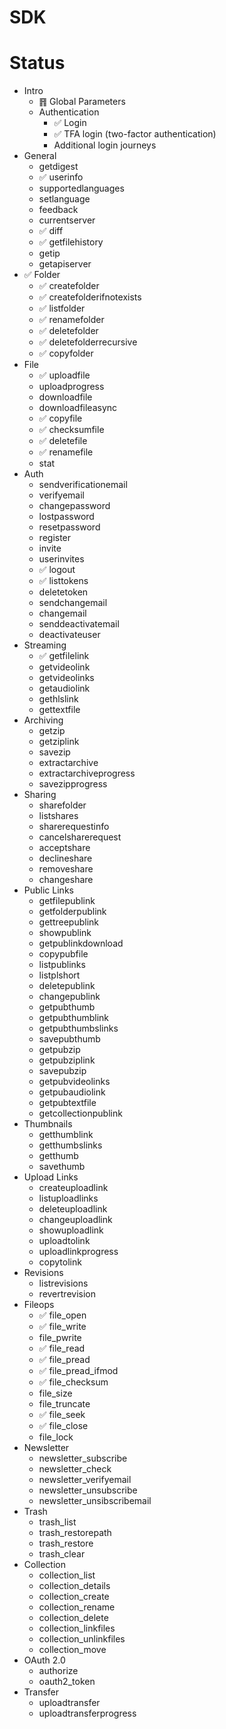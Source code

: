 # SDK

# Status

- Intro
  - ䷢ Global Parameters
  - Authentication
    - ✅ Login
    - ✅ TFA login (two-factor authentication)
    - Additional login journeys
- General
  - getdigest
  - ✅ userinfo
  - supportedlanguages
  - setlanguage
  - feedback
  - currentserver
  - ✅ diff
  - ✅ getfilehistory
  - getip
  - getapiserver
- ✅ Folder
  - ✅ createfolder
  - ✅ createfolderifnotexists
  - ✅ listfolder
  - ✅ renamefolder
  - ✅ deletefolder
  - ✅ deletefolderrecursive
  - ✅ copyfolder
- File
  - ✅ uploadfile
  - uploadprogress
  - downloadfile
  - downloadfileasync
  - ✅ copyfile
  - ✅ checksumfile
  - ✅ deletefile
  - ✅ renamefile
  - stat
- Auth
  - sendverificationemail
  - verifyemail
  - changepassword
  - lostpassword
  - resetpassword
  - register
  - invite
  - userinvites
  - ✅ logout
  - ✅ listtokens
  - deletetoken
  - sendchangemail
  - changemail
  - senddeactivatemail
  - deactivateuser
- Streaming
  - ✅ getfilelink
  - getvideolink
  - getvideolinks
  - getaudiolink
  - gethlslink
  - gettextfile
- Archiving
  - getzip
  - getziplink
  - savezip
  - extractarchive
  - extractarchiveprogress
  - savezipprogress
- Sharing
  - sharefolder
  - listshares
  - sharerequestinfo
  - cancelsharerequest
  - acceptshare
  - declineshare
  - removeshare
  - changeshare
- Public Links
  - getfilepublink
  - getfolderpublink
  - gettreepublink
  - showpublink
  - getpublinkdownload
  - copypubfile
  - listpublinks
  - listplshort
  - deletepublink
  - changepublink
  - getpubthumb
  - getpubthumblink
  - getpubthumbslinks
  - savepubthumb
  - getpubzip
  - getpubziplink
  - savepubzip
  - getpubvideolinks
  - getpubaudiolink
  - getpubtextfile
  - getcollectionpublink
- Thumbnails
  - getthumblink
  - getthumbslinks
  - getthumb
  - savethumb
- Upload Links
  - createuploadlink
  - listuploadlinks
  - deleteuploadlink
  - changeuploadlink
  - showuploadlink
  - uploadtolink
  - uploadlinkprogress
  - copytolink
- Revisions
  - listrevisions
  - revertrevision
- Fileops
  - ✅ file_open
  - ✅ file_write
  - file_pwrite
  - ✅ file_read
  - ✅ file_pread
  - ✅ file_pread_ifmod
  - ✅ file_checksum
  - file_size
  - file_truncate
  - ✅ file_seek
  - ✅ file_close
  - file_lock
- Newsletter
  - newsletter_subscribe
  - newsletter_check
  - newsletter_verifyemail
  - newsletter_unsubscribe
  - newsletter_unsibscribemail
- Trash
  - trash_list
  - trash_restorepath
  - trash_restore
  - trash_clear
- Collection
  - collection_list
  - collection_details
  - collection_create
  - collection_rename
  - collection_delete
  - collection_linkfiles
  - collection_unlinkfiles
  - collection_move
- OAuth 2.0
  - authorize
  - oauth2_token
- Transfer
  - uploadtransfer
  - uploadtransferprogress
